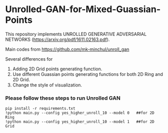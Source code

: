 # Unrolled-GAN-for-Mixed-Guassian-Points
This repository implements UNROLLED GENERATIVE ADVERSARIAL NETWORKS (https://arxiv.org/pdf/1611.02163.pdf).

Main codes from https://github.com/mk-minchul/unroll_gan

Several differences for 

1. Adding 2D Grid points generating function.
2. Use different Guassian points generating functions for both 2D Ring and 2D Grid.
3. Change the style of visualization.



### Please follow these steps to run Unrolled GAN
```
pip install -r requirements.txt
!python main.py --config yes_higher_unroll_10 --model 0   ##for 2D Ring 
!python main.py --config yes_higher_unroll_10 --model 1   ##for 2D Grid
```




